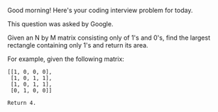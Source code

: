 Good morning! Here's your coding interview problem for today.

This question was asked by Google.

Given an N by M matrix consisting only of 1's and 0's, 
find the largest rectangle containing only 1's and return its 
area.

For example, given the following matrix:
```
[[1, 0, 0, 0],
 [1, 0, 1, 1],
 [1, 0, 1, 1],
 [0, 1, 0, 0]]

Return 4.
```
